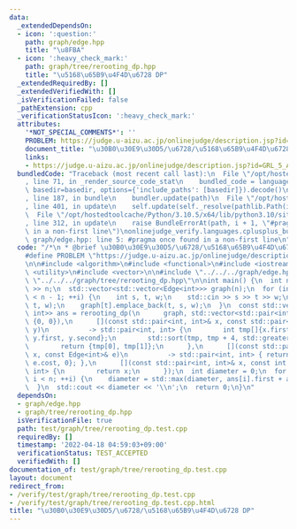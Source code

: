 ```yaml
---
data:
  _extendedDependsOn:
  - icon: ':question:'
    path: graph/edge.hpp
    title: "\u8FBA"
  - icon: ':heavy_check_mark:'
    path: graph/tree/rerooting_dp.hpp
    title: "\u5168\u65B9\u4F4D\u6728 DP"
  _extendedRequiredBy: []
  _extendedVerifiedWith: []
  _isVerificationFailed: false
  _pathExtension: cpp
  _verificationStatusIcon: ':heavy_check_mark:'
  attributes:
    '*NOT_SPECIAL_COMMENTS*': ''
    PROBLEM: https://judge.u-aizu.ac.jp/onlinejudge/description.jsp?id=GRL_5_A
    document_title: "\u30B0\u30E9\u30D5/\u6728/\u5168\u65B9\u4F4D\u6728 DP"
    links:
    - https://judge.u-aizu.ac.jp/onlinejudge/description.jsp?id=GRL_5_A
  bundledCode: "Traceback (most recent call last):\n  File \"/opt/hostedtoolcache/Python/3.10.5/x64/lib/python3.10/site-packages/onlinejudge_verify/documentation/build.py\"\
    , line 71, in _render_source_code_stat\n    bundled_code = language.bundle(stat.path,\
    \ basedir=basedir, options={'include_paths': [basedir]}).decode()\n  File \"/opt/hostedtoolcache/Python/3.10.5/x64/lib/python3.10/site-packages/onlinejudge_verify/languages/cplusplus.py\"\
    , line 187, in bundle\n    bundler.update(path)\n  File \"/opt/hostedtoolcache/Python/3.10.5/x64/lib/python3.10/site-packages/onlinejudge_verify/languages/cplusplus_bundle.py\"\
    , line 401, in update\n    self.update(self._resolve(pathlib.Path(included), included_from=path))\n\
    \  File \"/opt/hostedtoolcache/Python/3.10.5/x64/lib/python3.10/site-packages/onlinejudge_verify/languages/cplusplus_bundle.py\"\
    , line 312, in update\n    raise BundleErrorAt(path, i + 1, \"#pragma once found\
    \ in a non-first line\")\nonlinejudge_verify.languages.cplusplus_bundle.BundleErrorAt:\
    \ graph/edge.hpp: line 5: #pragma once found in a non-first line\n"
  code: "/*\n * @brief \u30B0\u30E9\u30D5/\u6728/\u5168\u65B9\u4F4D\u6728 DP\n */\n\
    #define PROBLEM \"https://judge.u-aizu.ac.jp/onlinejudge/description.jsp?id=GRL_5_A\"\
    \n\n#include <algorithm>\n#include <functional>\n#include <iostream>\n#include\
    \ <utility>\n#include <vector>\n\n#include \"../../../graph/edge.hpp\"\n#include\
    \ \"../../../graph/tree/rerooting_dp.hpp\"\n\nint main() {\n  int n;\n  std::cin\
    \ >> n;\n  std::vector<std::vector<Edge<int>>> graph(n);\n  for (int i = 0; i\
    \ < n - 1; ++i) {\n    int s, t, w;\n    std::cin >> s >> t >> w;\n    graph[s].emplace_back(s,\
    \ t, w);\n    graph[t].emplace_back(t, s, w);\n  }\n  const std::vector<std::pair<int,\
    \ int>> ans = rerooting_dp(\n      graph, std::vector<std::pair<int, int>>(n,\
    \ {0, 0}),\n      [](const std::pair<int, int>& x, const std::pair<int, int>&\
    \ y)\n          -> std::pair<int, int> {\n        int tmp[]{x.first, x.second,\
    \ y.first, y.second};\n        std::sort(tmp, tmp + 4, std::greater<int>());\n\
    \        return {tmp[0], tmp[1]};\n      },\n      [](const std::pair<int, int>&\
    \ x, const Edge<int>& e)\n          -> std::pair<int, int> { return {x.first +\
    \ e.cost, 0}; },\n      [](const std::pair<int, int>& x, const int ver) -> std::pair<int,\
    \ int> {\n        return x;\n      });\n  int diameter = 0;\n  for (int i = 0;\
    \ i < n; ++i) {\n    diameter = std::max(diameter, ans[i].first + ans[i].second);\n\
    \  }\n  std::cout << diameter << '\\n';\n  return 0;\n}\n"
  dependsOn:
  - graph/edge.hpp
  - graph/tree/rerooting_dp.hpp
  isVerificationFile: true
  path: test/graph/tree/rerooting_dp.test.cpp
  requiredBy: []
  timestamp: '2022-04-18 04:59:03+09:00'
  verificationStatus: TEST_ACCEPTED
  verifiedWith: []
documentation_of: test/graph/tree/rerooting_dp.test.cpp
layout: document
redirect_from:
- /verify/test/graph/tree/rerooting_dp.test.cpp
- /verify/test/graph/tree/rerooting_dp.test.cpp.html
title: "\u30B0\u30E9\u30D5/\u6728/\u5168\u65B9\u4F4D\u6728 DP"
---
```

